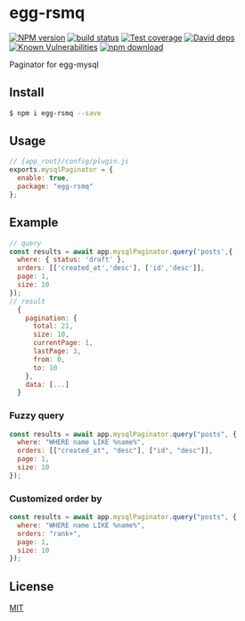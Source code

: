 # egg-rsmq

[![NPM version][npm-image]][npm-url]
[![build status][travis-image]][travis-url]
[![Test coverage][codecov-image]][codecov-url]
[![David deps][david-image]][david-url]
[![Known Vulnerabilities][snyk-image]][snyk-url]
[![npm download][download-image]][download-url]

[npm-image]: https://img.shields.io/npm/v/egg-rsmq.svg?style=flat-square
[npm-url]: https://npmjs.org/package/egg-rsmq
[travis-image]: https://img.shields.io/travis/eggjs/egg-rsmq.svg?style=flat-square
[travis-url]: https://travis-ci.org/eggjs/egg-rsmq
[codecov-image]: https://img.shields.io/codecov/c/github/eggjs/egg-rsmq.svg?style=flat-square
[codecov-url]: https://codecov.io/github/eggjs/egg-rsmq?branch=master
[david-image]: https://img.shields.io/david/eggjs/egg-rsmq.svg?style=flat-square
[david-url]: https://david-dm.org/eggjs/egg-rsmq
[snyk-image]: https://snyk.io/test/npm/egg-rsmq/badge.svg?style=flat-square
[snyk-url]: https://snyk.io/test/npm/egg-rsmq
[download-image]: https://img.shields.io/npm/dm/egg-rsmq.svg?style=flat-square
[download-url]: https://npmjs.org/package/egg-rsmq

Paginator for egg-mysql

## Install

```bash
$ npm i egg-rsmq --save
```

## Usage

```js
// {app_root}/config/plugin.js
exports.mysqlPaginator = {
  enable: true,
  package: "egg-rsmq"
};
```

## Example

```javascript
// query
const results = await app.mysqlPaginator.query('posts',{
  where: { status: 'draft' },
  orders: [['created_at','desc'], ['id','desc']],
  page: 1,
  size: 10
});
// result
  {
    pagination: {
      total: 21,
      size: 10,
      currentPage: 1,
      lastPage: 3,
      from: 0,
      to: 10
    },
    data: [...]
  }
```

### Fuzzy query

```javascript
const results = await app.mysqlPaginator.query("posts", {
  where: "WHERE name LIKE %name%",
  orders: [["created_at", "desc"], ["id", "desc"]],
  page: 1,
  size: 10
});
```

### Customized order by

```javascript
const results = await app.mysqlPaginator.query("posts", {
  where: "WHERE name LIKE %name%",
  orders: "rank+",
  page: 1,
  size: 10
});
```

## License

[MIT](LICENSE)
